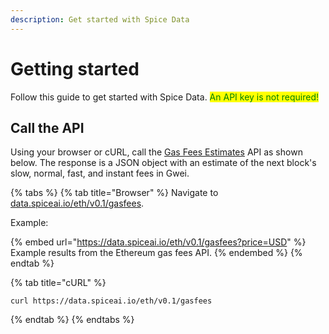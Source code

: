 ```yaml
---
description: Get started with Spice Data
---
```


# Getting started

Follow this guide to get started with Spice Data. <mark style="color:green;">An API key is not required!</mark>

## Call the API

Using your browser or cURL, call the [Gas Fees Estimates](broken-reference) API as shown below. The response is a JSON object with an estimate of the next block's slow, normal, fast, and instant fees in Gwei.

{% tabs %}
{% tab title="Browser" %}
Navigate to [data.spiceai.io/eth/v0.1/gasfees](https://data.spiceai.io/eth/v0.1/gasfees).



Example:

{% embed url="https://data.spiceai.io/eth/v0.1/gasfees?price=USD" %}
Example results from the Ethereum gas fees API.
{% endembed %}
{% endtab %}

{% tab title="cURL" %}
```
curl https://data.spiceai.io/eth/v0.1/gasfees
```
{% endtab %}
{% endtabs %}

